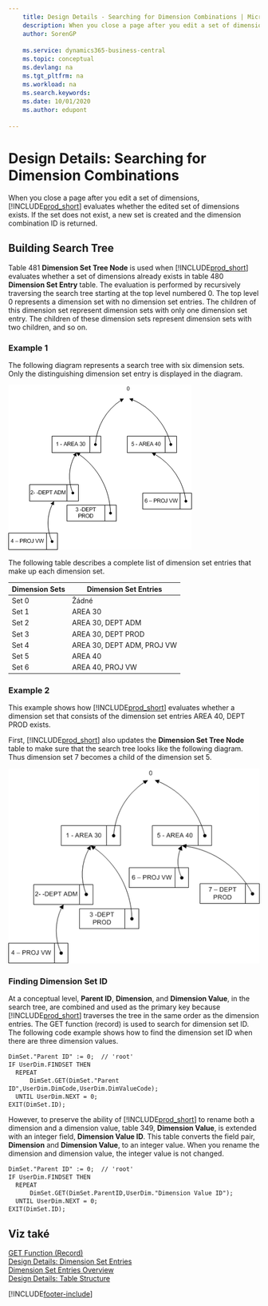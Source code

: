 ```yaml
---
    title: Design Details - Searching for Dimension Combinations | Microsoft Docs
    description: When you close a page after you edit a set of dimensions, Business Central evaluates whether the edited set of dimensions exists. If the set does not exist, a new set is created and the dimension combination ID is returned.
    author: SorenGP

    ms.service: dynamics365-business-central
    ms.topic: conceptual
    ms.devlang: na
    ms.tgt_pltfrm: na
    ms.workload: na
    ms.search.keywords:
    ms.date: 10/01/2020
    ms.author: edupont

---
```

# Design Details: Searching for Dimension Combinations
When you close a page after you edit a set of dimensions, [!INCLUDE[prod_short](includes/prod_short.md)] evaluates whether the edited set of dimensions exists. If the set does not exist, a new set is created and the dimension combination ID is returned.

## Building Search Tree
Table 481 **Dimension Set Tree Node** is used when [!INCLUDE[prod_short](includes/prod_short.md)] evaluates whether a set of dimensions already exists in table 480 **Dimension Set Entry** table. The evaluation is performed by recursively traversing the search tree starting at the top level numbered 0. The top level 0 represents a dimension set with no dimension set entries. The children of this dimension set represent dimension sets with only one dimension set entry. The children of these dimension sets represent dimension sets with two children, and so on.

### Example 1
The following diagram represents a search tree with six dimension sets. Only the distinguishing dimension set entry is displayed in the diagram.

![Example of dimension tree structure](media/nav2013_dimension_tree.png "Example of dimension tree structure")

The following table describes a complete list of dimension set entries that make up each dimension set.

| Dimension Sets | Dimension Set Entries |
|--------------------|---------------------------|  
| Set 0 | Žádné |
| Set 1 | AREA 30 |
| Set 2 | AREA 30, DEPT ADM |
| Set 3 | AREA 30, DEPT PROD |
| Set 4 | AREA 30, DEPT ADM, PROJ VW |
| Set 5 | AREA 40 |
| Set 6 | AREA 40, PROJ VW |

### Example 2
This example shows how [!INCLUDE[prod_short](includes/prod_short.md)] evaluates whether a dimension set that consists of the dimension set entries AREA 40, DEPT PROD exists.

First, [!INCLUDE[prod_short](includes/prod_short.md)] also updates the **Dimension Set Tree Node** table to make sure that the search tree looks like the following diagram. Thus dimension set 7 becomes a child of the dimension set 5.

![Example of dimension tree structure in NAV 2013](media/nav2013_dimension_tree_example2.png "Example of dimension tree structure in NAV 2013")

### Finding Dimension Set ID
At a conceptual level, **Parent ID**, **Dimension**, and **Dimension Value**, in the search tree, are combined and used as the primary key because [!INCLUDE[prod_short](includes/prod_short.md)] traverses the tree in the same order as the dimension entries. The GET function (record) is used to search for dimension set ID. The following code example shows how to find the dimension set ID when there are three dimension values.

```
DimSet."Parent ID" := 0;  // 'root'  
IF UserDim.FINDSET THEN  
  REPEAT  
      DimSet.GET(DimSet."Parent ID",UserDim.DimCode,UserDim.DimValueCode);  
  UNTIL UserDim.NEXT = 0;  
EXIT(DimSet.ID);  

```

However, to preserve the ability of [!INCLUDE[prod_short](includes/prod_short.md)] to rename both a dimension and a dimension value, table 349, **Dimension Value**, is extended with an integer field, **Dimension Value ID**. This table converts the field pair, **Dimension** and **Dimension Value**, to an integer value. When you rename the dimension and dimension value, the integer value is not changed.

```
DimSet."Parent ID" := 0;  // 'root'  
IF UserDim.FINDSET THEN  
  REPEAT  
      DimSet.GET(DimSet.ParentID,UserDim."Dimension Value ID");  
  UNTIL UserDim.NEXT = 0;  
EXIT(DimSet.ID);  

```

## Viz také
[GET Function (Record)](/dynamics-nav/GET-Function--Record-)    
[Design Details: Dimension Set Entries](design-details-dimension-set-entries.md)   
[Dimension Set Entries Overview](design-details-dimension-set-entries-overview.md)   
[Design Details: Table Structure](design-details-table-structure.md)



[!INCLUDE[footer-include](includes/footer-banner.md)]